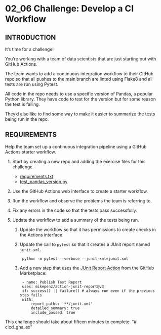 # 02_06 Challenge: Develop a CI Workflow

## INTRODUCTION
It’s time for a challenge!

You’re working with a team of data scientists that are just starting out with GitHub Actions.

The team wants to add a continuous integration workflow to their GitHub repo so that all pushes to the main branch are linted using Flake8 and all tests are run using Pytest.

All code in the repo needs to use a specific version of Pandas, a popular Python library. They have code to test for the version but for some reason the test is failing.

They’d also like to find some way to make it easier to summarize the tests being run in the repo.

## REQUIREMENTS
Help the team set up a continuous integration pipeline using a GitHub Actions starter workflow.

1. Start by creating a new repo and adding the exercise files for this challenge.

    - [requirements.txt](./requirements.txt)
    - [test_pandas_version.py](./test_pandas_version.py)

1. Use the GitHub Actions web interface to create a starter workflow.
1. Run the workflow and observe the problems the team is referring to.
1. Fix any errors in the code so that the tests pass successfully.
1. Update the workflow to add a summary of the tests being run. 
    1. Update the workflow so that it has permissions to create checks in the Actions interface.  
    1. Update the call to `pytest` so that it creates a JUnit report named `junit.xml`.
        
            python -m pytest --verbose --junit-xml=junit.xml
            
    1. Add a new step that uses the [JUnit Report Action](https://github.com/marketplace/actions/junit-report-action) from the GitHub Marketplace:

            - name: Publish Test Report
            uses: mikepenz/action-junit-report@v3
            if: success() || failure() # always run even if the previous step fails
            with:
                report_paths: '**/junit.xml'
                detailed_summary: true
                include_passed: true

This challenge should take about fifteen minutes to complete.
"# cicd_gha_ex" 
